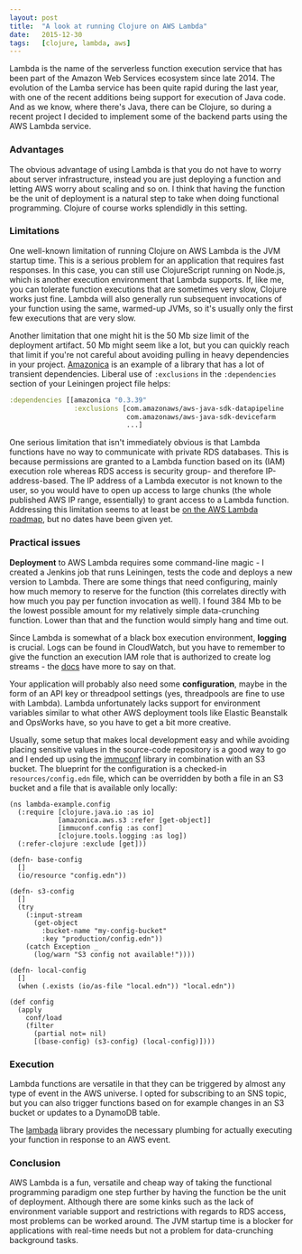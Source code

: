 ```yaml
---
layout: post
title:  "A look at running Clojure on AWS Lambda"
date:   2015-12-30
tags:   [clojure, lambda, aws]
---
```


Lambda is the name of the serverless function execution service that has been part
of the Amazon Web Services ecosystem since late 2014. The evolution of the Lamba 
service has been quite rapid during the last year, with one of the recent additions
being support for execution of Java code. And as we know, where there's Java, there can
be Clojure, so during a recent project I decided to implement some of the backend parts using
the AWS Lambda service.

### Advantages 

The obvious advantage of using Lambda is that you do not have to worry about 
server infrastructure, instead you are just deploying a function and letting
AWS worry about scaling and so on. I think that having the function be the
unit of deployment is a natural step to take when doing functional programming.
Clojure of course works splendidly in this setting.

### Limitations

One well-known limitation of running Clojure on AWS Lambda is the JVM startup time. 
This is a serious problem for an application that requires fast responses. In this case,
you can still use ClojureScript running on Node.js, which is another execution
environment that Lambda supports. If, like me, you can tolerate function executions 
that are sometimes very slow, Clojure works just fine. Lambda will also generally run
subsequent invocations of your function using the same, warmed-up JVMs, so it's usually 
only the first few executions that are very slow. 

Another limitation that one might hit is the 50 Mb size limit of the deployment artifact.
50 Mb might seem like a lot, but you can quickly reach that limit if you're not careful
about avoiding pulling in heavy dependencies in your project. [Amazonica][1] is an 
example of a library that has a lot of transient dependencies. Liberal use
of `:exclusions` in the `:dependencies` section of your Leiningen project file helps:

```clojure
:dependencies [[amazonica "0.3.39" 
                :exclusions [com.amazonaws/aws-java-sdk-datapipeline
                             com.amazonaws/aws-java-sdk-devicefarm
                             ...]
``` 

One serious limitation that isn't immediately obvious is that Lambda functions
have no way to communicate with private RDS databases. This is because permissions 
are granted to a Lambda function based on 
its (IAM) execution role whereas RDS access is security group- and therefore
IP-address-based. The IP address of a Lambda executor is not known to the user,
so you would have to open up access to large chunks (the whole published AWS 
IP range, essentially) to grant access to a Lambda function. Addressing this limitation seems to at least
be [on the AWS Lambda roadmap][2], but no dates have been given yet. 

### Practical issues

**Deployment** to AWS Lambda requires some command-line magic - I created a Jenkins job
that runs Leiningen, tests the code and deploys a new version to Lambda. There are
some things that need configuring, mainly how much memory to reserve for the function
(this correlates directly with how much you pay per function invocation as well). 
I found 384 Mb to be the lowest possible amount for my relatively simple data-crunching
function. Lower than that and the function would simply hang and time out.

Since Lambda is somewhat of a black box execution environment, **logging** is crucial.
Logs can be found in CloudWatch, but you have to remember to give the function
an execution IAM role that is authorized to create log streams - the [docs][3] have 
more to say on that.

Your application will probably also need some **configuration**, maybe in the form
of an API key or threadpool settings (yes, threadpools are fine to use with Lambda). 
Lambda unfortunately lacks support for environment variables similar to what other AWS 
deployment tools like Elastic Beanstalk and OpsWorks have, so you have to get a bit 
more creative.

Usually, some setup that makes local development easy and while avoiding placing 
sensitive values in the source-code repository is a good way to go and I ended
up using the [immuconf][4] library in combination with an S3 bucket. The blueprint
for the configuration is a checked-in `resources/config.edn` file, which can be 
overridden by both a file in an S3 bucket and a file that is available only locally:

``` 
(ns lambda-example.config
  (:require [clojure.java.io :as io]
            [amazonica.aws.s3 :refer [get-object]]
            [immuconf.config :as conf]
            [clojure.tools.logging :as log])
  (:refer-clojure :exclude [get]))

(defn- base-config
  []
  (io/resource "config.edn"))

(defn- s3-config
  []
  (try
    (:input-stream
      (get-object
        :bucket-name "my-config-bucket"
        :key "production/config.edn"))
    (catch Exception _
      (log/warn "S3 config not available!"))))

(defn- local-config
  []
  (when (.exists (io/as-file "local.edn")) "local.edn"))

(def config
  (apply 
    conf/load 
    (filter 
      (partial not= nil) 
      [(base-config) (s3-config) (local-config)])))

``` 

### Execution 

Lambda functions are versatile in that they can be triggered by almost any type of event 
in the AWS universe. I opted for subscribing to an SNS topic, but you can also trigger 
functions based on for example changes in an S3 bucket or updates to a DynamoDB table.

The [lambada][5] library provides the necessary plumbing for actually executing your 
function in response to an AWS event. 

### Conclusion 

AWS Lambda is a fun, versatile and cheap way of taking the functional programming 
paradigm one step further by having the function be the unit of deployment. Although
there are some kinks such as the lack of environment variable support and restrictions
with regards to RDS access, most problems can be worked around. The JVM startup time
is a blocker for applications with real-time needs but not a problem for data-crunching
background tasks. 

[1]: https://github.com/mcohen01/amazonica
[2]: https://forums.aws.amazon.com/thread.jspa?threadID=166946&start=25&tstart=0
[3]: http://docs.aws.amazon.com/lambda/latest/dg/intro-permission-model.html#lambda-intro-execution-role
[4]: https://github.com/levand/immuconf
[5]: https://github.com/uswitch/lambada
